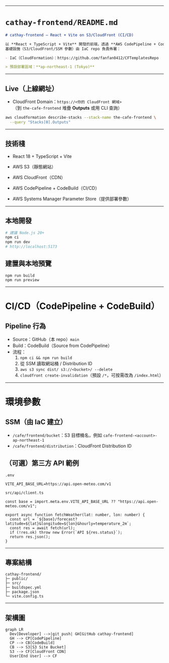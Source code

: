 
---

# `cathay-frontend/README.md`

```markdown
# cathay-frontend — React + Vite on S3/CloudFront (CI/CD)

以 **React + TypeScript + Vite** 開發的前端，透過 **AWS CodePipeline + CodeBuild** 自動建置並發佈到 **S3**，由 **CloudFront** 對外服務。  
基礎設施（S3/CloudFront/SSM 參數）由 IaC repo 負責佈署：

- IaC（CloudFormation）：https://github.com/fanfan0412/CFTemplatesRepo

> 預設部署區域：**ap-northeast-1 (Tokyo)**
```
---

## Live（上線網址）

- CloudFront Domain：`https://<你的 CloudFront 網域>`  
  （到 `the-cafe-frontend` 堆疊 **Outputs** 或用 CLI 查詢）

```bash
aws cloudformation describe-stacks --stack-name the-cafe-frontend \
  --query "Stacks[0].Outputs"
```
---

## 技術棧

* React 18 + TypeScript + Vite

* AWS S3（靜態網站）

* AWS CloudFront（CDN）

* AWS CodePipeline + CodeBuild（CI/CD）

* AWS Systems Manager Parameter Store（提供部署參數）
---

## 本地開發
```bash
# 建議 Node.js 20+
npm ci
npm run dev
# http://localhost:5173
```
## 建置與本地預覽
```
npm run build
npm run preview
```
---
# CI/CD（CodePipeline + CodeBuild）
## Pipeline 行為
* Source：GitHub（本 repo）`main`
* Build：CodeBuild（Source from CodePipeline）
* 流程：
  1. `npm ci && npm run build`
  2. 從 SSM 讀取網站桶 / Distribution ID
  3. `aws s3 sync dist/ s3://<bucket>/ --delete`
  4. `cloudfront create-invalidation`（預設 `/*`，可按需改為 `/index.html`）
---
# 環境參數
## SSM（由 IaC 建立）
* `/cafe/frontend/bucket`：S3 目標桶名，例如 `cafe-frontend-<account>-ap-northeast-1`
* `/cafe/frontend/distribution`：CloudFront Distribution ID

## （可選）第三方 API 範例
`.env`
```
VITE_API_BASE_URL=https://api.open-meteo.com/v1
```
`src/api/client.ts`
```
const base = import.meta.env.VITE_API_BASE_URL ?? "https://api.open-meteo.com/v1";

export async function fetchWeather(lat: number, lon: number) {
  const url = `${base}/forecast?latitude=${lat}&longitude=${lon}&hourly=temperature_2m`;
  const res = await fetch(url);
  if (!res.ok) throw new Error(`API ${res.status}`);
  return res.json();
}
```
---
## 專案結構
```arduino
cathay-frontend/
├─ public/
├─ src/
├─ buildspec.yml
├─ package.json
└─ vite.config.ts
```
---
## 架構圖
```mermaid
graph LR
  Dev[Developer] -->|git push| GH[GitHub cathay-frontend]
  GH --> CP[CodePipeline]
  CP --> CB[CodeBuild]
  CB --> S3[S3 Site Bucket]
  S3 --> CF[CloudFront CDN]
  User[End User] --> CF
```

